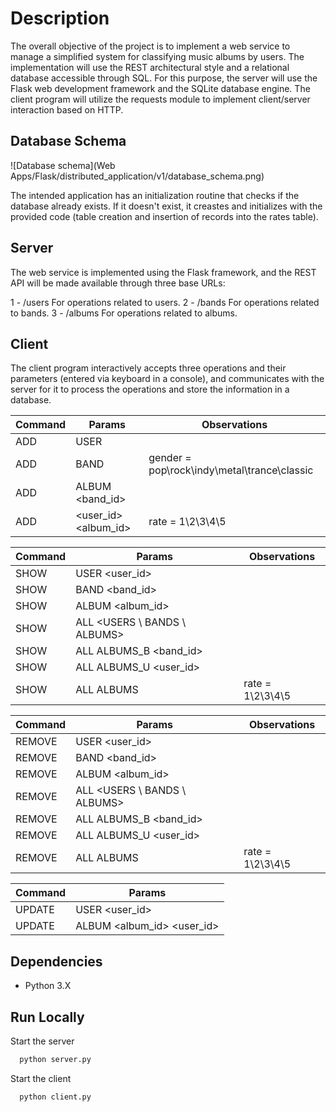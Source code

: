 # Description

The overall objective of the project is to implement a web service to manage a simplified system for classifying music albums by users. The implementation will use the REST architectural style and a relational database accessible through SQL. For this purpose, the server will use the Flask web development framework and the SQLite database engine. The client program will utilize the requests module to implement client/server interaction based on HTTP.

## Database Schema

![Database schema](Web Apps/Flask/distributed_application/v1/database_schema.png)

The intended application has an initialization routine that checks if the database already exists. If it doesn't exist, it creastes and initializes with the provided code (table creation and insertion of records into the rates table).

## Server

The web service is implemented using the Flask framework, and the REST API will be made available through three base URLs:

1 - /users
For operations related to users.
2 - /bands
For operations related to bands.
3 - /albums
For operations related to albums.

## Client

The client program interactively accepts three operations and their parameters (entered via keyboard in a console), and communicates with the server for it to process the operations and store the information in a database.

| Command | Params                              | Observations                                |
| ------- | ----------------------------------- | ------------------------------------------- |
| ADD     | USER <username> <password> <name>   |                                             |
| ADD     | BAND <gender> <name> <year>         | gender = pop\rock\indy\metal\trance\classic |
| ADD     | ALBUM <band_id> <name> <album year> |                                             |
| ADD     | <user_id> <album_id> <rate>         | rate = 1\2\3\4\5                            |

| Command | Params                       | Observations     |
| ------- | ---------------------------- | ---------------- |
| SHOW    | USER <user_id>               |                  |
| SHOW    | BAND <band_id>               |                  |
| SHOW    | ALBUM <album_id>             |                  |
| SHOW    | ALL <USERS \ BANDS \ ALBUMS> |                  |
| SHOW    | ALL ALBUMS_B <band_id>       |                  |
| SHOW    | ALL ALBUMS_U <user_id>       |                  |
| SHOW    | ALL ALBUMS <rate>            | rate = 1\2\3\4\5 |

| Command | Params                       | Observations     |
| ------- | ---------------------------- | ---------------- |
| REMOVE  | USER <user_id>               |                  |
| REMOVE  | BAND <band_id>               |                  |
| REMOVE  | ALBUM <album_id>             |                  |
| REMOVE  | ALL <USERS \ BANDS \ ALBUMS> |                  |
| REMOVE  | ALL ALBUMS_B <band_id>       |                  |
| REMOVE  | ALL ALBUMS_U <user_id>       |                  |
| REMOVE  | ALL ALBUMS <rate>            | rate = 1\2\3\4\5 |

| Command | Params                            |
| ------- | --------------------------------- |
| UPDATE  | USER <user_id> <password>         |
| UPDATE  | ALBUM <album_id> <rate> <user_id> |

## Dependencies

- Python 3.X

## Run Locally

Start the server

```bash
  python server.py
```

Start the client

```bash
  python client.py
```
